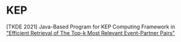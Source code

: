 # KEP
[TKDE 2021] Java-Based Program for KEP Computing Framework in ["Efficient Retrieval of The Top-k Most Relevant Event-Partner Pairs"](https://ieeexplore.ieee.org/abstract/document/9563222)
